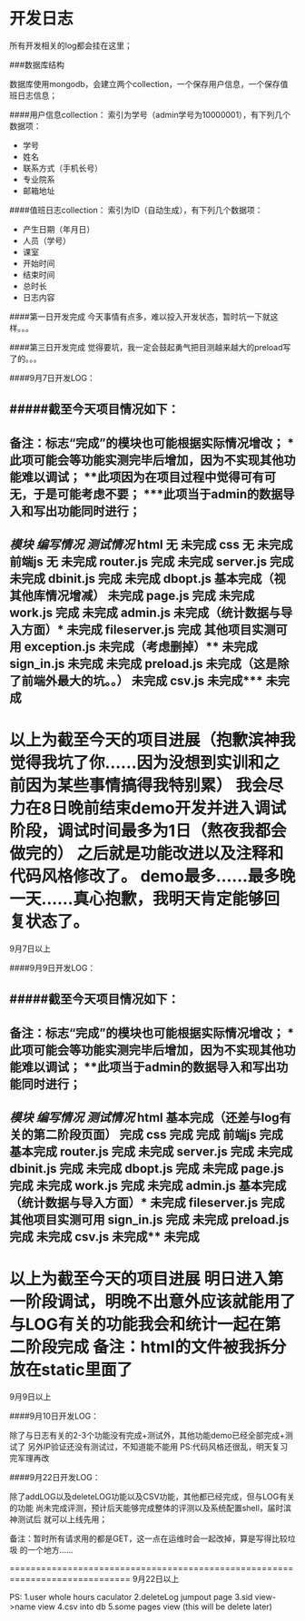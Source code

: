 开发日志
========

所有开发相关的log都会挂在这里；

###数据库结构

数据库使用mongodb，会建立两个collection，一个保存用户信息，一个保存值班日志信息；

####用户信息collection：
索引为学号（admin学号为10000001），有下列几个数据项：
* 学号
* 姓名
* 联系方式（手机长号）
* 专业院系
* 邮箱地址

####值班日志collection：
索引为ID（自动生成），有下列几个数据项：
* 产生日期（年月日）
* 人员（学号）
* 课室
* 开始时间
* 结束时间
* 总时长
* 日志内容

####第一日开发完成
今天事情有点多，难以投入开发状态，暂时坑一下就这样。。。

####第三日开发完成
觉得要坑，我一定会鼓起勇气把目测越来越大的preload写了的。。。

####9月7日开发LOG：

#####截至今天项目情况如下：
-----------------------------------------------------------------------------
备注：标志“完成”的模块也可能根据实际情况增改；
      *此项可能会等功能实测完毕后增加，因为不实现其他功能难以调试；
	  **此项因为在项目过程中觉得可有可无，于是可能考虑不要；
	  ***此项当于admin的数据导入和写出功能同时进行；
-----------------------------------------------------------------------------
_模块_          _编写情况_                               _测试情况_
html            无                                       未完成
css             无                                       未完成
前端js          无                                       未完成
router.js       完成                                     未完成
server.js       完成                                     未完成
dbinit.js       完成                                     未完成
dbopt.js        基本完成（视其他库情况增减）             未完成
page.js         完成                                     未完成
work.js         完成                                     未完成
admin.js        未完成（统计数据与导入方面）*            未完成
fileserver.js   完成                                     其他项目实测可用
exception.js    未完成（考虑删掉）**                     未完成
sign_in.js      未完成                                   未完成
preload.js      未完成（这是除了前端外最大的坑。。）     未完成
csv.js          未完成***                                未完成
------------------------------------------------------------------------------
以上为截至今天的项目进展（抱歉滨神我觉得我坑了你……因为没想到实训和之前因为某些事情搞得我特别累）
我会尽力在8日晚前结束demo开发并进入调试阶段，调试时间最多为1日（熬夜我都会做完的）
之后就是功能改进以及注释和代码风格修改了。
demo最多……最多晚一天……真心抱歉，我明天肯定能够回复状态了。
==============================================================================
9月7日以上


####9月9日开发LOG：

#####截至今天项目情况如下：
-----------------------------------------------------------------------------
备注：标志“完成”的模块也可能根据实际情况增改；
      *此项可能会等功能实测完毕后增加，因为不实现其他功能难以调试；
	  **此项当于admin的数据导入和写出功能同时进行；
-----------------------------------------------------------------------------
_模块_          _编写情况_                               _测试情况_
html            基本完成（还差与log有关的第二阶段页面）  完成
css             完成                                     完成
前端js          完成                                     基本完成
router.js       完成                                     未完成
server.js       完成                                     未完成
dbinit.js       完成                                     未完成
dbopt.js        完成                                     未完成
page.js         完成                                     未完成
work.js         完成                                     未完成
admin.js        基本完成（统计数据与导入方面）*          未完成
fileserver.js   完成                                     其他项目实测可用
sign_in.js      完成                                     未完成
preload.js      完成                                     未完成
csv.js          未完成**                                 未完成
------------------------------------------------------------------------------
以上为截至今天的项目进展
明日进入第一阶段调试，明晚不出意外应该就能用了
与LOG有关的功能我会和统计一起在第二阶段完成
备注：html的文件被我拆分放在static里面了
==============================================================================
9月9日以上

####9月10日开发LOG：

除了与日志有关的2-3个功能没有完成+测试外，其他功能demo已经全部完成+测试了
另外IP验证还没有测试过，不知道能不能用
PS:代码风格还很乱，明天复习完军理再改

####9月22日开发LOG：

除了addLOG以及deleteLOG功能以及CSV功能，其他都已经完成，但与LOG有关的功能
尚未完成评测，预计后天能够完成整体的评测以及系统配置shell，届时滨神测试后
就可以上线先用；

备注：暂时所有请求用的都是GET，这一点在运维时会一起改掉，算是写得比较垃圾
的一个地方……

=============================================================================
9月22日以上

PS: 1.user whole hours caculator
    2.deleteLog jumpout page
    3.sid view->name view
    4.csv into db
    5.some pages view
    (this will be delete later)

